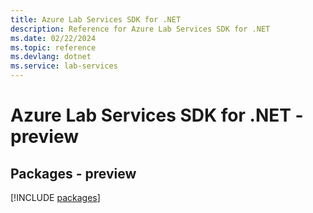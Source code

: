 ```yaml
---
title: Azure Lab Services SDK for .NET
description: Reference for Azure Lab Services SDK for .NET
ms.date: 02/22/2024
ms.topic: reference
ms.devlang: dotnet
ms.service: lab-services
---
```

# Azure Lab Services SDK for .NET - preview
## Packages - preview
[!INCLUDE [packages](lab-services-index.md)]